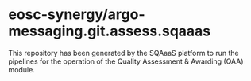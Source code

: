 <!--
SPDX-FileCopyrightText: Copyright contributors to the Software Quality Assurance as a Service (SQAaaS) project <sqaaas@ibergrid.eu>

SPDX-License-Identifier: GPL-3.0-only
-->

# eosc-synergy/argo-messaging.git.assess.sqaaas
This repository has been generated by the SQAaaS platform to run the pipelines
for the operation of the
Quality Assessment & Awarding (QAA)
module.